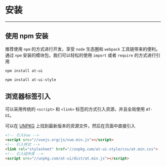 # 安装

----

## 使用 npm 安装

推荐使用 `npm` 的方式进行开发，享受 `node` 生态圈和 `webpack` 工具链带来的便利。通过 `npm` 安装的模块包，我们可以轻松的使用 `import` 或者 `require` 的方式进行引用

```bash
npm install at-ui

npm install at-ui-style
```

## 浏览器标签引入

可以采用传统的 `<script>` 和 `<link>` 标签的方式引入资源，并且全局使用 `AT-UI`。

可以在 [UNPKG](https://unpkg.com/at-ui/) 上找到最新版本的资源文件，然后在页面中直接引入

```html
<!-- 引入Vue -->
<script src="//vuejs.org/js/vue.min.js"></script>
<!-- 引入样式 -->
<link rel="stylesheet" href="//unpkg.com/at-ui-style/css/at.min.css">
<!-- 引入组件库 -->
<script src="//unpkg.com/at-ui/dist/at.min.js"></script>
```
